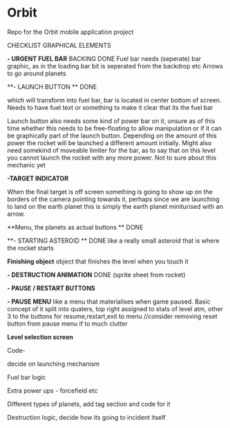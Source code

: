 # Orbit
Repo for the Orbit mobile application project


CHECKLIST
GRAPHICAL ELEMENTS


**- URGENT FUEL BAR** BACKING DONE
Fuel bar needs (seperate) bar graphic, as in the loading bar bit is seperated from the backdrop etc
Arrows to go around planets 

**- LAUNCH BUTTON **  DONE

which will transform into fuel bar, bar is located in center bottom of screen. Needs to have fuel text or something to make it clear that its the fuel bar

Launch button also needs some kind of power bar on it, unsure as of this time whether this needs to be free-floating to allow manipulation or if it can be graphically part of the launch button. Depending on the amount of this power the rocket will be launched a different amount initially. Might also need somekind of moveable limiter for the bar, as to say that on this level you cannot launch the rocket with any more power. Not to sure about this mechanic yet


**-TARGET INDICATOR**

When the final target is off screen something is going to show up on the borders of the camera pointing towards it, perhaps since we are launching to land on the earth planet this is simply the earth planet miniturised with an arrow. 


**Menu, the planets as actual buttons **
DONE

**- STARTING ASTEROID ** DONE
like a really small asteroid  that is where the rocket starts


**Finishing object**
object that finishes the level when you touch it


**- DESTRUCTION ANIMATION** DONE
(sprite sheet from rocket)


**- PAUSE / RESTART BUTTONS**


**- PAUSE MENU**
like a menu that materialises when game paused. Basic concept of it split into quaters, top right assigned to stats of level atm, other 3 to the buttons for resume,restart,exit to menu //consider removing reset button from pause menu if to much clutter


**Level selection screen**


Code-


decide on launching mechanism


Fuel bar logic


Extra power ups - forcefield etc


Different types of planets, add tag section and code for it


Destruction logic, decide how its going to incident itself


